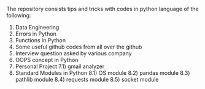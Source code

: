 The repository consists tips and tricks with codes in python language of the following: 
1. Data Engineering
2. Errors in Python
3. Functions in Python
4. Some useful github codes from all over the github
5. Interview question asked by various company
6. OOPS concept in Python
7. Personal Project 
    7.1) gmail analyzer
8. Standard Modules in Python
    8.1) OS module
    8.2) pandas module
    8.3) pathlib module
    8.4) requests module
    8.5) socket module

